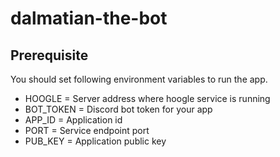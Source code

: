 # dalmatian-the-bot

## Prerequisite

You should set following environment variables to run the app.

- HOOGLE = Server address where hoogle service is running
- BOT_TOKEN = Discord bot token for your app
- APP_ID = Application id
- PORT = Service endpoint port
- PUB_KEY = Application public key